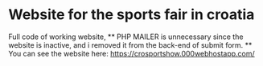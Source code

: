 
# Website for the sports fair in croatia

Full code of working website, 
** PHP MAILER is unnecessary since the website is inactive, and i removed it from the back-end of submit form.
** You can see the website here:
https://crosportshow.000webhostapp.com/
